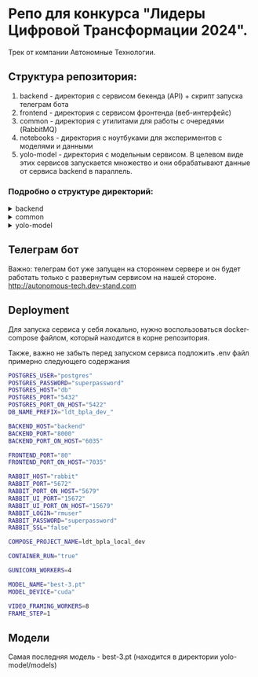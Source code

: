 # Репо для конкурса "Лидеры Цифровой Трансформации 2024".
Трек от компании Автономные Технологии.

## Структура репозитория:
1) backend - директория с сервисом бекенда (API) + скрипт запуска телеграм бота
2) frontend - директория с сервисом фронтенда (веб-интерфейс)
3) common - директория с утилитами для работы с очередями (RabbitMQ)
4) notebooks - директория с ноутбуками для экспериментов с моделями и данными
5) yolo-model - директория с модельным сервисом. В целевом виде этих сервисов запускается множество и они обрабатывают данные от сервиса backend в параллель.

### Подробно о структуре директорий:
<details>
<summary>backend</summary>

- alembic - миграции для базы данных
- main - код для запуска сервиса бекенда
- notebooks - Jupyter ноутбуки для экспериментов
- scripts - скрипты для наполнения базы тестовыми данными
- src - исходники сервиса
  - db - слой для работы с базой данных
    - projects - работа с проектами
      - db_manager.py - менеджер для работы с базой данных проектов
      - models.py - модели в БД проектов
    - users - работа с пользователями
      - db_manager.py - менеджер для работы с базой данных пользователей
      - models.py - модели в БД пользователей
    - base_manager.py - обвязка для работы с БД
    - common_sql_manager.py - общие методы для работы с БД
    - exceptions.py - исключения
    - main_db_manager.py - основной менеджер для работы с БД
    - mixins.py - миксины для моделей
  - server - слой для работы с веб-сервером
    - projects
      - endpoints.py - эндпоинты для работы с проектами
      - models.py - серверные модели (requests and responses)
      - router.py - роутер для проектов
      - video_utils.py - утилиты для работы с видео
    - users
      - endpoints.py - эндпоинты для работы с пользователями
      - models.py - серверные модели (requests and responses)
      - router.py - роутер для пользователей
    - amqp_processor.py - обработчики сообщений из очереди
    - auth.py - аутентификация
    - auth_utils.py - утилиты для аутентификации
    - common.py - обертки для ответов сервера
    - constants.py - константы
    - server.py - класс с сервером FastAPI
    - telegram_bot.py - имплементация бота для телеграмма
- .pre-commit-config.yaml - конфиг для pre-commit
- alembic.ini - конфиг для alembic
- Dockerfile - Dockerfile для сервиса бекенда
- poetry.lock - лок файл для poetry
- pyproject.toml - пакеты для poetry
- settings.py - настройки сервиса
</details>

<details>
<summary>common</summary>

- rabbitmq - обертка для работы с RabbitMQ
  - amqp.py - обертка для процессора входящих сообщений
  - client.py - обертка для клиента RabbitMQ
  - connection_pool.py - обертка для пула соединений с RabbitMQ
  - consumer.py - обертка для консьюмера RabbitMQ
  - publisher.py - асинхронная обертка для продюсера RabbitMQ
  - sync_publisher.py - синхронная обертка для продюсера RabbitMQ
  - wrappers.py - прочие обертки для работы с RabbitMQ

</details>

<details>
<summary>yolo-model</summary>

- main - код для запуска модельного сервиса
- models - модели
  - best-1.pt - наша первая попытка
  - best_2.pt - наша вторая попытка
  - best-3.pt - наша третья попытка (лучшая модель)
- src - исходники сервиса
  - server - код модельного сервиса
    - amqp_processor.py - обработчики сообщений из очереди
    - object_detection_processor.py - синхронный детектор объектов
    - object_detection_processor_async.py - асинхронный детектор объектов
- Dockerfile - Dockerfile для запуска модельного сервиса на GPU
- Dockerfile-cpu - Dockerfile для запуска модельного сервиса на CPU
- poetry.lock - лок файл для poetry
- pyproject.toml - пакеты для poetry
- settings.py - настройки сервиса

</details>

## Телеграм бот
Важно: телеграм бот уже запущен на стороннем сервере и он будет работать только с развернутым сервисом на нашей стороне.
http://autonomous-tech.dev-stand.com

## Deployment
Для запуска сервиса у себя локально, нужно воспользоваться docker-compose файлом, который находится в корне репозитория.

Также, важно не забыть перед запуском сервиса подложить .env файл примерно следующего содержания

```bash
POSTGRES_USER="postgres"
POSTGRES_PASSWORD="superpassword"
POSTGRES_HOST="db"
POSTGRES_PORT="5432"
POSTGRES_PORT_ON_HOST="5422"
DB_NAME_PREFIX="ldt_bpla_dev_"

BACKEND_HOST="backend"
BACKEND_PORT="8000"
BACKEND_PORT_ON_HOST="6035"

FRONTEND_PORT="80"
FRONTEND_PORT_ON_HOST="7035"

RABBIT_HOST="rabbit"
RABBIT_PORT="5672"
RABBIT_PORT_ON_HOST="5679"
RABBIT_UI_PORT="15672"
RABBIT_UI_PORT_ON_HOST="15679"
RABBIT_LOGIN="rmuser"
RABBIT_PASSWORD="superpassword"
RABBIT_SSL="false"

COMPOSE_PROJECT_NAME=ldt_bpla_local_dev

CONTAINER_RUN="true"

GUNICORN_WORKERS=4

MODEL_NAME="best-3.pt"
MODEL_DEVICE="cuda"

VIDEO_FRAMING_WORKERS=8
FRAME_STEP=1
```

## Модели
Самая последняя модель - best-3.pt (находится в директории yolo-model/models)